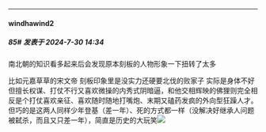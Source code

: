 ﻿
*****

####  windhawind2  
##### 85#       发表于 2024-7-30 14:34

南北朝的知识看多起来后会发现原本刻板的人物形象一下扭转了太多

比如元嘉草草的宋文帝 刻板印象里是没实力还硬要北伐的败家子 实际是身体不好但擅长权谋、打仗不行又喜欢微操的内秀式阴暗逼，和他交相辉映的佛狸则完全相反是个打仗喜欢亲征、喜欢随时随地打嘴炮、末期又磕药发疯的外向型狂躁人才。但巧的是这两人同样少年登基（差一年）、死的方式都一样（没解决好继承人问题被弑杀，而且又只差一年），简直是历史的大玩笑<img src="https://static.saraba1st.com/image/smiley/face2017/067.png" referrerpolicy="no-referrer">

